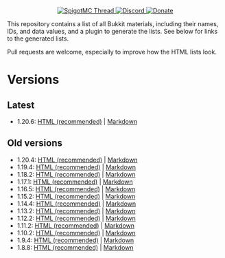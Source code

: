 <!--- Buttons start -->
<!--suppress HtmlDeprecatedAttribute -->
<p align="center">
  <a href="https://www.spigotmc.org/threads/list-of-materials-and-their-data.631970/">
    <img src="https://static.jeff-media.com/img/button_spigotmc_thread.png?3" alt="SpigotMC Thread">
  </a>
  <a href="https://discord.jeff-media.com/">
    <img src="https://static.jeff-media.com/img/button_discord.png?3" alt="Discord">
  </a>
  <a href="https://paypal.me/mfnalex">
    <img src="https://static.jeff-media.com/img/button_donate.png?3" alt="Donate">
  </a>
</p>
<!--- Buttons end -->

This repository contains a list of all Bukkit materials, including their names, IDs, and data values, and a plugin to generate the lists. See below for links to the generated lists.

Pull requests are welcome, especially to improve how the HTML lists look.

# Versions
## Latest
- 1.20.6: [HTML (recommended)](https://hub.jeff-media.com/bukkit-materials/1.20.6.html) | [Markdown](versions/1.20.6.md)

## Old versions
- 1.20.4: [HTML (recommended)](https://hub.jeff-media.com/bukkit-materials/1.20.4.html) | [Markdown](versions/1.20.4.md)
- 1.19.4: [HTML (recommended)](https://hub.jeff-media.com/bukkit-materials/1.19.4.html) | [Markdown](versions/1.19.4.md)
- 1.18.2: [HTML (recommended)](https://hub.jeff-media.com/bukkit-materials/1.18.2.html) | [Markdown](versions/1.18.2.md)
- 1.17.1: [HTML (recommended)](https://hub.jeff-media.com/bukkit-materials/1.17.1.html) | [Markdown](versions/1.17.1.md)
- 1.16.5: [HTML (recommended)](https://hub.jeff-media.com/bukkit-materials/1.16.5.html) | [Markdown](versions/1.16.5.md)
- 1.15.2: [HTML (recommended)](https://hub.jeff-media.com/bukkit-materials/1.15.2.html) | [Markdown](versions/1.15.2.md)
- 1.14.4: [HTML (recommended)](https://hub.jeff-media.com/bukkit-materials/1.14.4.html) | [Markdown](versions/1.14.4.md)
- 1.13.2: [HTML (recommended)](https://hub.jeff-media.com/bukkit-materials/1.13.2.html) | [Markdown](versions/1.13.2.md)
- 1.12.2: [HTML (recommended)](https://hub.jeff-media.com/bukkit-materials/1.12.2.html) | [Markdown](versions/1.12.2.md)
- 1.11.2: [HTML (recommended)](https://hub.jeff-media.com/bukkit-materials/1.11.2.html) | [Markdown](versions/1.11.2.md)
- 1.10.2: [HTML (recommended)](https://hub.jeff-media.com/bukkit-materials/1.10.2.html) | [Markdown](versions/1.10.2.md)
- 1.9.4: [HTML (recommended)](https://hub.jeff-media.com/bukkit-materials/1.9.4.html) | [Markdown](versions/1.9.4.md)
- 1.8.8: [HTML (recommended)](https://hub.jeff-media.com/bukkit-materials/1.8.8.html) | [Markdown](versions/1.8.8.md)